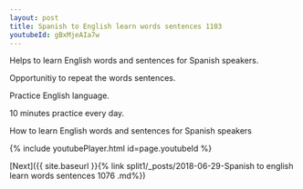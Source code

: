 ```yaml
---
layout: post
title: Spanish to English learn words sentences 1103 
youtubeId: gBxMjeAIa7w
---
```

 
 
Helps to learn English words and sentences for Spanish speakers.

Opportunitiy to repeat the words sentences. 

Practice English language. 
 
10 minutes practice every day. 
 
How to learn English words and sentences for Spanish speakers 
 
{% include youtubePlayer.html id=page.youtubeId %}
 
 
[Next]({{ site.baseurl }}{% link  split1/_posts/2018-06-29-Spanish to english learn words sentences 1076 .md%})
 
